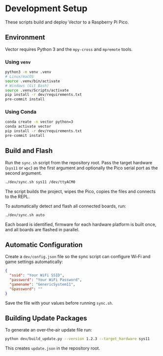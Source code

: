# Development Setup

These scripts build and deploy Vector to a Raspberry Pi Pico.

## Environment

Vector requires Python 3 and the `mpy-cross` and `mpremote` tools.

### Using `venv`

```bash
python3 -m venv .venv
# Linux/macOS
source .venv/bin/activate
# Windows (Git Bash)
source .venv/Scripts/activate
pip install -r dev/requirements.txt
pre-commit install
```

### Using Conda

```bash
conda create -n vector python=3
conda activate vector
pip install -r dev/requirements.txt
pre-commit install
```

## Build and Flash

Run the `sync.sh` script from the repository root. Pass the target hardware (`sys11` or `wpc`) as the first argument and optionally the Pico serial port as the second argument.

```bash
./dev/sync.sh sys11 /dev/ttyACM0
```

The script builds the project, wipes the Pico, copies the files and connects to the REPL.

To automatically detect and flash all connected boards, run:

```bash
./dev/sync.sh auto
```

Each board is identified, firmware for each hardware platform is built once,
and all boards are flashed in parallel.

## Automatic Configuration

Create a `dev/config.json` file so the sync script can configure Wi‑Fi and game settings automatically:

```json
{
  "ssid": "Your WiFi SSID",
  "password": "Your WiFi Password",
  "gamename": "GenericSystem11",
  "Gpassword": ""
}
```

Save the file with your values before running `sync.sh`.

## Building Update Packages

To generate an over‑the‑air update file run:

```bash
python dev/build_update.py --version 1.2.3 --target_hardware sys11
```

This creates `update.json` in the repository root.
